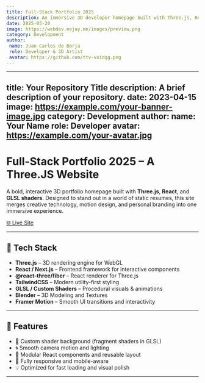 ```yaml
---
title: Full-Stack Portfolio 2025
description: An immersive 3D developer homepage built with Three.js, React, and GLSL shaders — showcasing technical creativity in a visually stunning way.
date: 2025-05-20
image: https://webdev.eejay.me/images/preview.png 
category: Development
author:
 name: Juan Carlos de Borja
 role: Developer & 3D Artist
 avatar: https://github.com/ttv-voidgg.png  
---
```

---
title: Your Repository Title
description: A brief description of your repository.
date: 2023-04-15
image: https://example.com/your-banner-image.jpg
category: Development
author:
  name: Your Name
  role: Developer
  avatar: https://example.com/your-avatar.jpg
---

# Full-Stack Portfolio 2025 – A Three.JS Website

A bold, interactive 3D portfolio homepage built with **Three.js**, **React**, and **GLSL shaders**. Designed to stand out in a world of static resumes, this site merges creative technology, motion design, and personal branding into one immersive experience.

[🌐 Live Site](https://webdev.eejay.me)

---

## 🧰 Tech Stack

- **Three.js** – 3D rendering engine for WebGL
- **React / Next.js** – Frontend framework for interactive components
- **@react-three/fiber** – React renderer for Three.js
- **TailwindCSS** – Modern utility-first styling
- **GLSL / Custom Shaders** – Procedural visuals & animations
- **Blender** – 3D Modeling and Textures
- **Framer Motion** – Smooth UI transitions and interactivity

---

## 🎯 Features

- 🎨 Custom shader background (fragment shaders in GLSL)
- 🌀 Smooth camera motion and lighting
- 🧠 Modular React components and reusable layout
- 📱 Fully responsive and mobile-aware
- 💡 Optimized for fast loading and visual polish

---


